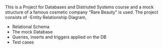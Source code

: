 This is a Project for Databases and Distriuted Systems course and a mock structure of a famous cosmetic company "Rare Beauty" is used. The project consists of
-Entity Relationship Diagram,
- Relational Schema
- The mock Database
- Queries, inserts and triggers applied on the DB
- Test cases 
